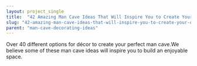 ```yaml
---
layout: project_single
title:  "42 Amazing Man Cave Ideas That Will Inspire You to Create Your Own"
slug: "42-amazing-man-cave-ideas-that-will-inspire-you-to-create-your-own"
parent: "man-cave-decorating-ideas"
---
```

Over 40 different options for décor to create your perfect man cave.We believe some of these man cave ideas will inspire you to build an enjoyable space.